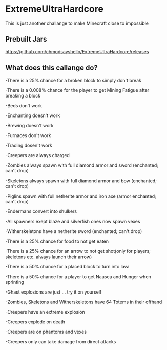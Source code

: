 # ExtremeUltraHardcore
This is just another challange to make Minecraft close to impossible

Prebuilt Jars
--
https://github.com/chmodsayshello/ExtremeUltraHardcore/releases

What does this callange do?
--

-There is a 25% chance for a broken block to simply don't break

-There is a 0.008% chance for the player to get Mining Fatigue after breaking a block

-Beds don't work

-Enchanting doesn't work

-Brewing doesn't work

-Furnaces don't work

-Trading dosen't work

-Creepers are always charged

-Zombies always spawn with full diamond armor and sword (enchanted; can't drop)

-Skeletons always spawn with full diamond armor and bow (enchanted; can't drop)

-Piglins spawn with full netherite armor and iron axe (armor enchanted; can't drop)

-Endermans convert into shulkers

-All spawners exept blaze and silverfish ones now spawn vexes

-Witherskeletons have a netherite sword (enchanted; can't drop)

-There is a 25% chance for food to not get eaten

-There is a 25% chance for an arrow to not get shot(only for players; skeletons etc. always launch their arrow)

-There is a 50% chance for a placed block to turn into lava

-There is a 50% chance for a player to get Nausea and Hunger when sprinting

-Ghast explosions are just ... try it on yourself

-Zombies, Skeletons and Witherskeletons have 64 Totems in their offhand

-Creepers have an extreme explosion

-Creepers explode on death

-Creepers are on phantoms and vexes

-Creepers only can take damage from direct attacks
